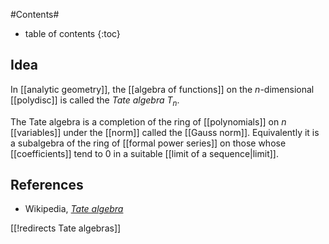 
#Contents#
* table of contents
{:toc}

## Idea

In [[analytic geometry]], the [[algebra of functions]] on the $n$-dimensional [[polydisc]] is called the _Tate algebra_ $T_n$.

The Tate algebra is a completion of the ring of [[polynomials]] on $n$ [[variables]] under the [[norm]] called the [[Gauss norm]]. Equivalently it is a subalgebra of the ring of [[formal power series]] on those whose [[coefficients]] tend to 0 in a suitable [[limit of a sequence|limit]].

## References

* Wikipedia, _[Tate algebra](http://en.wikipedia.org/wiki/Tate_algebra)_

[[!redirects Tate algebras]]